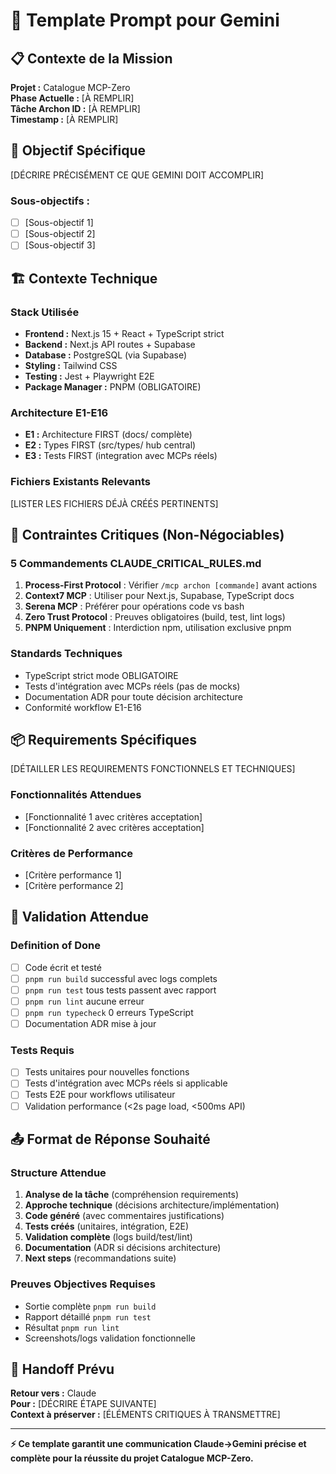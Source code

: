 # 🤖 Template Prompt pour Gemini

## 📋 Contexte de la Mission
**Projet :** Catalogue MCP-Zero  
**Phase Actuelle :** [À REMPLIR]  
**Tâche Archon ID :** [À REMPLIR]  
**Timestamp :** [À REMPLIR]  

## 🎯 Objectif Spécifique
[DÉCRIRE PRÉCISÉMENT CE QUE GEMINI DOIT ACCOMPLIR]

### Sous-objectifs :
- [ ] [Sous-objectif 1]
- [ ] [Sous-objectif 2]
- [ ] [Sous-objectif 3]

## 🏗️ Contexte Technique

### Stack Utilisée
- **Frontend :** Next.js 15 + React + TypeScript strict
- **Backend :** Next.js API routes + Supabase
- **Database :** PostgreSQL (via Supabase)
- **Styling :** Tailwind CSS
- **Testing :** Jest + Playwright E2E
- **Package Manager :** PNPM (OBLIGATOIRE)

### Architecture E1-E16
- **E1 :** Architecture FIRST (docs/ complète)
- **E2 :** Types FIRST (src/types/ hub central)
- **E3 :** Tests FIRST (integration avec MCPs réels)

### Fichiers Existants Relevants
[LISTER LES FICHIERS DÉJÀ CRÉÉS PERTINENTS]

## 🚨 Contraintes Critiques (Non-Négociables)

### 5 Commandements CLAUDE_CRITICAL_RULES.md
1. **Process-First Protocol** : Vérifier `/mcp archon [commande]` avant actions
2. **Context7 MCP** : Utiliser pour Next.js, Supabase, TypeScript docs
3. **Serena MCP** : Préférer pour opérations code vs bash
4. **Zero Trust Protocol** : Preuves obligatoires (build, test, lint logs)
5. **PNPM Uniquement** : Interdiction npm, utilisation exclusive pnpm

### Standards Techniques
- TypeScript strict mode OBLIGATOIRE
- Tests d'intégration avec MCPs réels (pas de mocks)
- Documentation ADR pour toute décision architecture
- Conformité workflow E1-E16

## 📦 Requirements Spécifiques
[DÉTAILLER LES REQUIREMENTS FONCTIONNELS ET TECHNIQUES]

### Fonctionnalités Attendues
- [Fonctionnalité 1 avec critères acceptation]
- [Fonctionnalité 2 avec critères acceptation]

### Critères de Performance
- [Critère performance 1]
- [Critère performance 2]

## 🧪 Validation Attendue

### Definition of Done
- [ ] Code écrit et testé
- [ ] `pnpm run build` successful avec logs complets
- [ ] `pnpm run test` tous tests passent avec rapport
- [ ] `pnpm run lint` aucune erreur
- [ ] `pnpm run typecheck` 0 erreurs TypeScript
- [ ] Documentation ADR mise à jour

### Tests Requis
- [ ] Tests unitaires pour nouvelles fonctions
- [ ] Tests d'intégration avec MCPs réels si applicable
- [ ] Tests E2E pour workflows utilisateur
- [ ] Validation performance (<2s page load, <500ms API)

## 📤 Format de Réponse Souhaité

### Structure Attendue
1. **Analyse de la tâche** (compréhension requirements)
2. **Approche technique** (décisions architecture/implémentation)
3. **Code généré** (avec commentaires justifications)
4. **Tests créés** (unitaires, intégration, E2E)
5. **Validation complète** (logs build/test/lint)
6. **Documentation** (ADR si décisions architecture)
7. **Next steps** (recommandations suite)

### Preuves Objectives Requises
- Sortie complète `pnpm run build`
- Rapport détaillé `pnpm run test` 
- Résultat `pnpm run lint`
- Screenshots/logs validation fonctionnelle

## 🔄 Handoff Prévu
**Retour vers :** Claude  
**Pour :** [DÉCRIRE ÉTAPE SUIVANTE]  
**Context à préserver :** [ÉLÉMENTS CRITIQUES À TRANSMETTRE]

---

**⚡ Ce template garantit une communication Claude→Gemini précise et complète pour la réussite du projet Catalogue MCP-Zero.**